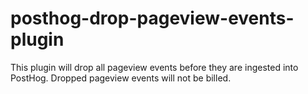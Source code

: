 # posthog-drop-pageview-events-plugin
This plugin will drop all pageview events before they are ingested into PostHog.  Dropped pageview events will not be billed.
